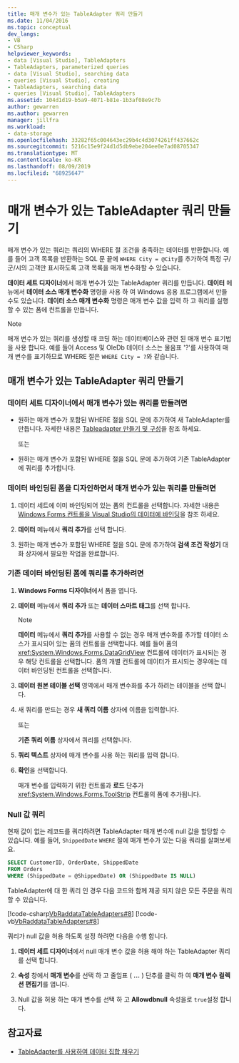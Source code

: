 ```yaml
---
title: 매개 변수가 있는 TableAdapter 쿼리 만들기
ms.date: 11/04/2016
ms.topic: conceptual
dev_langs:
- VB
- CSharp
helpviewer_keywords:
- data [Visual Studio], TableAdapters
- TableAdapters, parameterized queries
- data [Visual Studio], searching data
- queries [Visual Studio], creating
- TableAdapters, searching data
- queries [Visual Studio], TableAdapters
ms.assetid: 104d1d19-b5a9-4071-b81e-1b3af08e9c7b
author: gewarren
ms.author: gewarren
manager: jillfra
ms.workload:
- data-storage
ms.openlocfilehash: 33282f65c004643ec29b4c4d3074261ff437662c
ms.sourcegitcommit: 5216c15e9f24d1d5db9ebe204ee0e7ad08705347
ms.translationtype: MT
ms.contentlocale: ko-KR
ms.lasthandoff: 08/09/2019
ms.locfileid: "68925647"
---
```

# <a name="create-parameterized-tableadapter-queries"></a>매개 변수가 있는 TableAdapter 쿼리 만들기

매개 변수가 있는 쿼리는 쿼리의 WHERE 절 조건을 충족하는 데이터를 반환합니다. 예를 들어 고객 목록을 반환하는 SQL 문 끝에 `WHERE City = @City`를 추가하여 특정 구/군/시의 고객만 표시하도록 고객 목록을 매개 변수화할 수 있습니다.

**데이터 세트 디자이너**에서 매개 변수가 있는 TableAdapter 쿼리를 만듭니다. **데이터** 메뉴에서 **데이터 소스 매개 변수화** 명령을 사용 하 여 Windows 응용 프로그램에서 만들 수도 있습니다. **데이터 소스 매개 변수화** 명령은 매개 변수 값을 입력 하 고 쿼리를 실행할 수 있는 폼에 컨트롤을 만듭니다.

> [!NOTE]
> 매개 변수가 있는 쿼리를 생성할 때 코딩 하는 데이터베이스와 관련 된 매개 변수 표기법을 사용 합니다. 예를 들어 Access 및 OleDb 데이터 소스는 물음표 '?'를 사용하여 매개 변수를 표기하므로 WHERE 절은 `WHERE City = ?`와 같습니다.

## <a name="create-a-parameterized-tableadapter-query"></a>매개 변수가 있는 TableAdapter 쿼리 만들기

### <a name="to-create-a-parameterized-query-in-the-dataset-designer"></a>데이터 세트 디자이너에서 매개 변수가 있는 쿼리를 만들려면

- 원하는 매개 변수가 포함된 WHERE 절을 SQL 문에 추가하여 새 TableAdapter를 만듭니다. 자세한 내용은 [Tableadapter 만들기 및 구성](../data-tools/create-and-configure-tableadapters.md)을 참조 하세요.

     또는

- 원하는 매개 변수가 포함된 WHERE 절을 SQL 문에 추가하여 기존 TableAdapter에 쿼리를 추가합니다.

### <a name="to-create-a-parameterized-query-while-designing-a-data-bound-form"></a>데이터 바인딩된 폼을 디자인하면서 매개 변수가 있는 쿼리를 만들려면

1. 데이터 세트에 이미 바인딩되어 있는 폼의 컨트롤을 선택합니다. 자세한 내용은 [Windows Forms 컨트롤을 Visual Studio의 데이터에 바인딩](../data-tools/bind-windows-forms-controls-to-data-in-visual-studio.md)을 참조 하세요.

2. **데이터** 메뉴에서 **쿼리 추가**를 선택 합니다.

3. 원하는 매개 변수가 포함된 WHERE 절을 SQL 문에 추가하여 **검색 조건 작성기** 대화 상자에서 필요한 작업을 완료합니다.

### <a name="to-add-a-query-to-an-existing-data-bound-form"></a>기존 데이터 바인딩된 폼에 쿼리를 추가하려면

1. **Windows Forms 디자이너**에서 폼을 엽니다.

2. **데이터** 메뉴에서 **쿼리 추가** 또는 **데이터 스마트 태그**를 선택 합니다.

    > [!NOTE]
    > **데이터** 메뉴에서 **쿼리 추가**를 사용할 수 없는 경우 매개 변수화를 추가할 데이터 소스가 표시되어 있는 폼의 컨트롤을 선택합니다. 예를 들어 폼의 <xref:System.Windows.Forms.DataGridView> 컨트롤에 데이터가 표시되는 경우 해당 컨트롤을 선택합니다. 폼의 개별 컨트롤에 데이터가 표시되는 경우에는 데이터 바인딩된 컨트롤을 선택합니다.

3. **데이터 원본 테이블 선택** 영역에서 매개 변수화를 추가 하려는 테이블을 선택 합니다.

4. 새 쿼리를 만드는 경우 **새 쿼리 이름** 상자에 이름을 입력합니다.

     또는

     **기존 쿼리 이름** 상자에서 쿼리를 선택합니다.

5. **쿼리 텍스트** 상자에 매개 변수를 사용 하는 쿼리를 입력 합니다.

6. **확인**을 선택합니다.

     매개 변수를 입력하기 위한 컨트롤과 **로드** 단추가 <xref:System.Windows.Forms.ToolStrip> 컨트롤의 폼에 추가됩니다.

### <a name="query-for-null-values"></a>Null 값 쿼리

현재 값이 없는 레코드를 쿼리하려면 TableAdapter 매개 변수에 null 값을 할당할 수 있습니다. 예를 들어, `ShippedDate` `WHERE` 절에 매개 변수가 있는 다음 쿼리를 살펴보세요.

```sql
SELECT CustomerID, OrderDate, ShippedDate
FROM Orders
WHERE (ShippedDate = @ShippedDate) OR (ShippedDate IS NULL)
```

TableAdapter에 대 한 쿼리 인 경우 다음 코드와 함께 제공 되지 않은 모든 주문을 쿼리할 수 있습니다.

[!code-csharp[VbRaddataTableAdapters#8](../data-tools/codesnippet/CSharp/create-parameterized-tableadapter-queries_1.cs)]
[!code-vb[VbRaddataTableAdapters#8](../data-tools/codesnippet/VisualBasic/create-parameterized-tableadapter-queries_1.vb)]

쿼리가 null 값을 허용 하도록 설정 하려면 다음을 수행 합니다.

1. **데이터 세트 디자이너**에서 null 매개 변수 값을 허용 해야 하는 TableAdapter 쿼리를 선택 합니다.

2. **속성** 창에서 **매개 변수**를 선택 하 고 줄임표 ( **...** ) 단추를 클릭 하 여 **매개 변수 컬렉션 편집기**를 엽니다.

3. Null 값을 허용 하는 매개 변수를 선택 하 고 **Allowdbnull** 속성을로 `true`설정 합니다.

## <a name="see-also"></a>참고자료

- [TableAdapter를 사용하여 데이터 집합 채우기](../data-tools/fill-datasets-by-using-tableadapters.md)